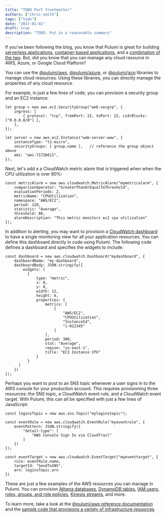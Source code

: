 ```yaml
---
title: "TODO Port frontmatter"
authors: ["chris-smith"]
tags: ["todo"]
date: "2017-01-01"
draft: true
description: "TODO: Put in a reasonable summary"
---
```



If you've been following the blog, you know that Pulumi is great for
building [serverless
applications](../../../com/pulumi/blog/code-deploy-and-manage-a-serverless-rest-api-on-aws-with-pulumi.html),
[container-based
applications](../../../com/pulumi/blog/deploying-production-ready-containers-with-pulumi.html),
and a [combination of the
two](../../../com/pulumi/blog/build-a-video-thumbnailer-with-pulumi-using-lambdas-containers-and-infrastructure-on-aws.html).
But, did you know that you can manage any cloud resource in AWS, Azure,
or Google Cloud Platform?

You can use the
[@pulumi/aws](https://pulumi.io/reference/pkg/nodejs/@pulumi/aws/index.html),
[@pulumi/azure](https://pulumi.io/reference/pkg/nodejs/@pulumi/azure/index.html),
or
[@pulumi/gcp](https://pulumi.io/reference/pkg/nodejs/@pulumi/gcp/index.html)
libraries to manage cloud resources. Using these libraries, you can
directly manage the properties of any cloud resource.

For example, in just a few lines of code, you can provision a security
group and an EC2 instance:

    let group = new aws.ec2.SecurityGroup("web-secgrp", { 
        ingress: [
            { protocol: "tcp", fromPort: 22, toPort: 22, cidrBlocks: ["0.0.0.0/0"] },
        ],
    });

    let server = new aws.ec2.Instance("web-server-www", {
        instanceType: "t2.micro",
        securityGroups: [ group.name ],   // reference the group object above
        ami: "ami-7172b611",
    });

Next, let's add a a CloudWatch metric alarm that is triggered when when
the CPU utilization is over 80%:

    const metricAlarm = new aws.cloudwatch.MetricAlarm("mymetricalarm", {
        comparisonOperator: "GreaterThanOrEqualToThreshold",
        evaluationPeriods: 2,
        metricName: "CPUUtilization",
        namespace: "AWS/EC2",
        period: 120,
        statistic: "Average",
        threshold: 80,
        alarmDescription: "This metric monitors ec2 cpu utilization"
    });

In addition to alerting, you may want to provision a [CloudWatch
dashboard](https://docs.aws.amazon.com/AmazonCloudWatch/latest/monitoring/CloudWatch_Dashboards.html)
to have a single monitoring view for all your application resources. You
can define this dashboard directly in code using Pulumi. The following
code defines a dashboard and specifies the widgets to include:

    const dashboard = new aws.cloudwatch.Dashboard("mydashboard", {
        dashboardName: "my-dashboard",
        dashboardBody: JSON.stringify({
            widgets: [
              {
                  type: "metric",
                  x: 0,
                  y: 0,
                  width: 12,
                  height: 6,
                  properties: {
                      metrics: [
                          [
                              "AWS/EC2",
                              "CPUUtilization",
                              "InstanceId",
                              "i-012345"
                          ]
                      ],
                      period: 300,
                      stat: "Average",
                      region: "us-east-1",
                      title: "EC2 Instance CPU"
                  }
              }
          ]
        })
    });

Perhaps you want to post to an SNS topic whenever a user signs in to the
AWS console for your production account. This requires provisioning
three resources: the SNS topic, a CloudWatch event rule, and a
CloudWatch event target. With Pulumi, this can all be specified with
just a few lines of JavaScript:

    const loginsTopic = new aws.sns.Topic("myloginstopic");

    const eventRule = new aws.cloudwatch.EventRule("myeventrule", {
        eventPattern: JSON.stringify({
            "detail-type": [
                "AWS Console Sign In via CloudTrail"
            ]
        })
    });

    const eventTarget = new aws.cloudwatch.EventTarget("myeventtarget", {
        rule: eventRule.name,
        targetId: "SendToSNS",
        arn: loginsTopic.arn
    })

These are just a few examples of the AWS resources you can manage in
Pulumi. You can provision [Athena
databases](https://pulumi.io/aws/athena.html), [DynamoDB
tables](https://pulumi.io/aws/dynamodb.html), [IAM users, roles, groups,
and role policies](https://pulumi.io/aws/iam.html), [Kinesis
streams](https://pulumi.io/aws/kinesis.html), and more.

To learn more, take a look at the [@pulumi/aws reference
documentation](https://pulumi.io/reference/pkg/nodejs/@pulumi/aws/index.html)
and the [sample code that provisions a variety of infrastructure
resources](https://github.com/pulumi/examples/blob/master/aws-ts-resources/index.ts).

